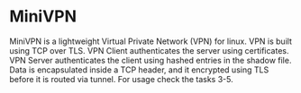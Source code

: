 # MiniVPN
MiniVPN is a lightweight Virtual Private Network (VPN) for linux.
VPN is built using TCP over TLS. 
VPN Client authenticates the server using certificates. 
VPN Server authenticates the client using hashed entries in the shadow file. 
Data is encapsulated inside a TCP header, and it encrypted using TLS before it is routed via tunnel. 
For usage check the tasks 3-5. 
